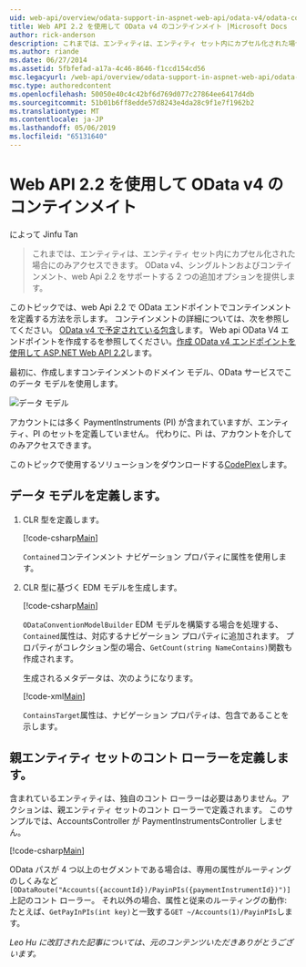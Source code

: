 ```yaml
---
uid: web-api/overview/odata-support-in-aspnet-web-api/odata-v4/odata-containment-in-web-api-22
title: Web API 2.2 を使用して OData v4 のコンテインメイト |Microsoft Docs
author: rick-anderson
description: これまでは、エンティティは、エンティティ セット内にカプセル化された場合にのみアクセスできます。 OData v4 でシングルトンおよび Con 2 つの追加オプションを提供しています.
ms.author: riande
ms.date: 06/27/2014
ms.assetid: 5fbfefad-a17a-4c46-8646-f1ccd154cd56
msc.legacyurl: /web-api/overview/odata-support-in-aspnet-web-api/odata-v4/odata-containment-in-web-api-22
msc.type: authoredcontent
ms.openlocfilehash: 50050e40c4c42bf6d769d077c27864ee6417d4db
ms.sourcegitcommit: 51b01b6ff8edde57d8243e4da28c9f1e7f1962b2
ms.translationtype: MT
ms.contentlocale: ja-JP
ms.lasthandoff: 05/06/2019
ms.locfileid: "65131640"
---
```

# <a name="containment-in-odata-v4-using-web-api-22"></a>Web API 2.2 を使用して OData v4 のコンテインメイト

によって Jinfu Tan

> これまでは、エンティティは、エンティティ セット内にカプセル化された場合にのみアクセスできます。 OData v4、シングルトンおよびコンテインメント、web Api 2.2 をサポートする 2 つの追加オプションを提供します。

このトピックでは、web Api 2.2 で OData エンドポイントでコンテインメントを定義する方法を示します。 コンテインメントの詳細については、次を参照してください。 [OData v4 で予定されている包含](https://blogs.msdn.com/b/odatateam/archive/2014/03/13/containment-is-coming-with-odata-v4.aspx)します。 Web api OData V4 エンドポイントを作成するを参照してください。[作成 OData v4 エンドポイントを使用して ASP.NET Web API 2.2](create-an-odata-v4-endpoint.md)します。

最初に、作成しますコンテインメントのドメイン モデル、OData サービスでこのデータ モデルを使用します。

![データ モデル](odata-containment-in-web-api-22/_static/image1.png)

アカウントには多く PaymentInstruments (PI) が含まれていますが、エンティティ、PI のセットを定義していません。 代わりに、Pi は、アカウントを介してのみアクセスできます。

このトピックで使用するソリューションをダウンロードする[CodePlex](https://aspnet.codeplex.com/SourceControl/latest#Samples/WebApi/OData/v4/ODataContainmentSample/)します。

## <a name="defining-the-data-model"></a>データ モデルを定義します。

1. CLR 型を定義します。

    [!code-csharp[Main](odata-containment-in-web-api-22/samples/sample1.cs)]

    `Contained`コンテインメント ナビゲーション プロパティに属性を使用します。
2. CLR 型に基づく EDM モデルを生成します。

    [!code-csharp[Main](odata-containment-in-web-api-22/samples/sample2.cs)]

    `ODataConventionModelBuilder` EDM モデルを構築する場合を処理する、`Contained`属性は、対応するナビゲーション プロパティに追加されます。 プロパティがコレクション型の場合、`GetCount(string NameContains)`関数も作成されます。

    生成されるメタデータは、次のようになります。

    [!code-xml[Main](odata-containment-in-web-api-22/samples/sample3.xml?highlight=10)]

    `ContainsTarget`属性は、ナビゲーション プロパティは、包含であることを示します。

## <a name="define-the-containing-entity-set-controller"></a>親エンティティ セットのコント ローラーを定義します。

含まれているエンティティは、独自のコント ローラーは必要はありません。アクションは、親エンティティ セットのコント ローラーで定義されます。 このサンプルでは、AccountsController が PaymentInstrumentsController しません。

[!code-csharp[Main](odata-containment-in-web-api-22/samples/sample4.cs)]

OData パスが 4 つ以上のセグメントである場合は、専用の属性がルーティングのしくみなど`[ODataRoute("Accounts({accountId})/PayinPIs({paymentInstrumentId})")]`上記のコント ローラー。 それ以外の場合、属性と従来のルーティングの動作: たとえば、`GetPayInPIs(int key)`と一致する`GET ~/Accounts(1)/PayinPIs`します。

*Leo Hu に改訂された記事については、元のコンテンツいただきありがとうございます。*
